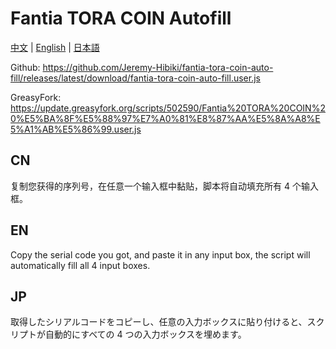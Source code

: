 # Fantia TORA COIN Autofill

[中文](#cn) | [English](#en) | [日本語](#jp)

Github: https://github.com/Jeremy-Hibiki/fantia-tora-coin-auto-fill/releases/latest/download/fantia-tora-coin-auto-fill.user.js

GreasyFork: https://update.greasyfork.org/scripts/502590/Fantia%20TORA%20COIN%20%E5%BA%8F%E5%88%97%E7%A0%81%E8%87%AA%E5%8A%A8%E5%A1%AB%E5%86%99.user.js

## CN

复制您获得的序列号，在任意一个输入框中黏贴，脚本将自动填充所有 4 个输入框。

## EN

Copy the serial code you got, and paste it in any input box, the script will automatically fill all 4 input boxes.

## JP

取得したシリアルコードをコピーし、任意の入力ボックスに貼り付けると、スクリプトが自動的にすべての 4 つの入力ボックスを埋めます。
